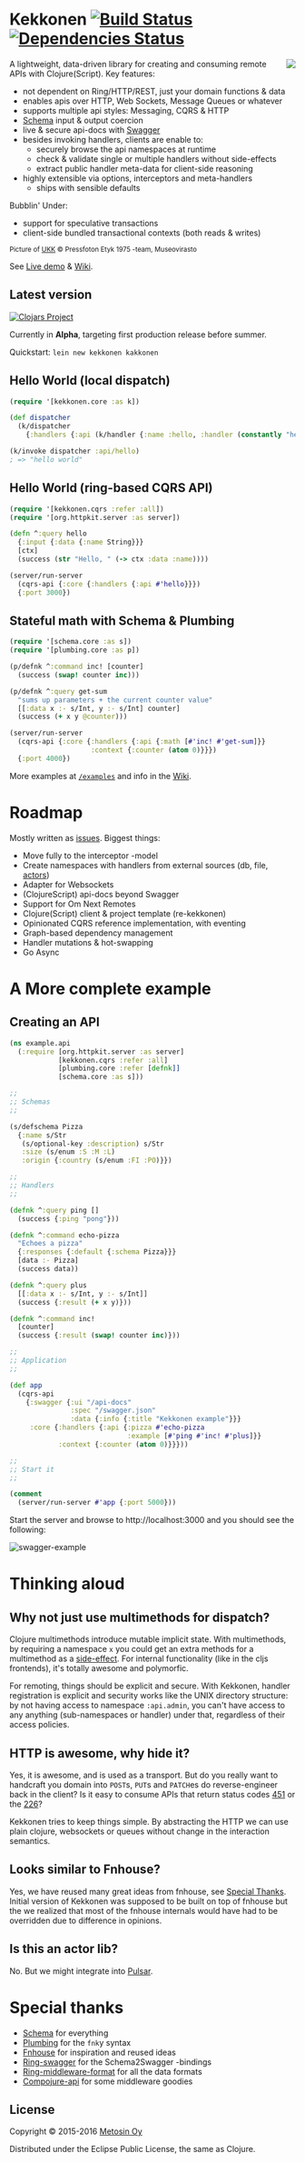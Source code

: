# Kekkonen [![Build Status](https://travis-ci.org/metosin/kekkonen.svg?branch=master)](https://travis-ci.org/metosin/kekkonen) [![Dependencies Status](https://jarkeeper.com/metosin/kekkonen/status.svg)](https://jarkeeper.com/metosin/kekkonen)

<img src="https://raw.githubusercontent.com/wiki/metosin/kekkonen/kekkonen.png" align="right"/>

A&nbsp;lightweight, data-driven library for creating and consuming remote APIs with Clojure(Script). Key features:
* not dependent on Ring/HTTP/REST, just your domain functions & data
* enables apis over HTTP, Web Sockets, Message Queues or whatever
* supports multiple api styles: Messaging, CQRS & HTTP
* [Schema](https://github.com/Prismatic/schema) input & output coercion
* live & secure api-docs with [Swagger](http://swagger.io/)
* besides invoking handlers, clients are enable to:
  * securely browse the api namespaces at runtime
  * check & validate single or multiple handlers without side-effects
  * extract public handler meta-data for client-side reasoning
* highly extensible via options, interceptors and meta-handlers
  * ships with sensible defaults

Bubblin' Under:
* support for speculative transactions
* client-side bundled transactional contexts (both reads & writes)

<sub>Picture of [UKK](https://en.wikipedia.org/wiki/Urho_Kekkonen) © Pressfoton Etyk 1975 -team, Museovirasto</sub>

See [Live demo](https://kekkonen.herokuapp.com/) & [Wiki](https://github.com/metosin/kekkonen/wiki).

## Latest version

[![Clojars Project](http://clojars.org/metosin/kekkonen/latest-version.svg)](http://clojars.org/metosin/kekkonen)

Currently in **Alpha**, targeting first production release before summer.

Quickstart: `lein new kekkonen kakkonen`

## Hello World (local dispatch)

```clj
(require '[kekkonen.core :as k])

(def dispatcher
  (k/dispatcher
    {:handlers {:api (k/handler {:name :hello, :handler (constantly "hello world"))}}}))

(k/invoke dispatcher :api/hello)
; => "hello world"
```

## Hello World (ring-based CQRS API)

```clj
(require '[kekkonen.cqrs :refer :all])
(require '[org.httpkit.server :as server])

(defn ^:query hello
  {:input {:data {:name String}}}
  [ctx]
  (success (str "Hello, " (-> ctx :data :name))))

(server/run-server
  (cqrs-api {:core {:handlers {:api #'hello}}})
  {:port 3000})
```

## Stateful math with Schema & Plumbing

```clj
(require '[schema.core :as s])
(require '[plumbing.core :as p])

(p/defnk ^:command inc! [counter]
  (success (swap! counter inc)))

(p/defnk ^:query get-sum
  "sums up parameters + the current counter value"
  [[:data x :- s/Int, y :- s/Int] counter]
  (success (+ x y @counter)))

(server/run-server
  (cqrs-api {:core {:handlers {:api {:math [#'inc! #'get-sum]}}
                    :context {:counter (atom 0)}}})
  {:port 4000})
```

More examples at [`/examples`](https://github.com/metosin/kekkonen/tree/master/examples) and
info in the [Wiki](https://github.com/metosin/kekkonen/wiki/Basics).

# Roadmap

Mostly written as [issues](https://github.com/metosin/kekkonen/issues). Biggest things:

* Move fully to the interceptor -model
* Create namespaces with handlers from external sources (db, file, [actors](https://github.com/puniverse/pulsar))
* Adapter for Websockets
* (ClojureScript) api-docs beyond Swagger
* Support for Om Next Remotes
* Clojure(Script) client & project template (re-kekkonen)
* Opinionated CQRS reference implementation, with eventing
* Graph-based dependency management
* Handler mutations & hot-swapping
* Go Async

# A More complete example

## Creating an API

```clojure
(ns example.api
  (:require [org.httpkit.server :as server]
            [kekkonen.cqrs :refer :all]
            [plumbing.core :refer [defnk]]
            [schema.core :as s]))

;;
;; Schemas
;;

(s/defschema Pizza
  {:name s/Str
   (s/optional-key :description) s/Str
   :size (s/enum :S :M :L)
   :origin {:country (s/enum :FI :PO)}})

;;
;; Handlers
;;

(defnk ^:query ping []
  (success {:ping "pong"}))

(defnk ^:command echo-pizza
  "Echoes a pizza"
  {:responses {:default {:schema Pizza}}}
  [data :- Pizza]
  (success data))

(defnk ^:query plus
  [[:data x :- s/Int, y :- s/Int]]
  (success {:result (+ x y)}))

(defnk ^:command inc!
  [counter]
  (success {:result (swap! counter inc)}))

;;
;; Application
;;

(def app
  (cqrs-api
    {:swagger {:ui "/api-docs"
               :spec "/swagger.json"
               :data {:info {:title "Kekkonen example"}}}
     :core {:handlers {:api {:pizza #'echo-pizza
                             :example [#'ping #'inc! #'plus]}}
            :context {:counter (atom 0)}}}))

;;
;; Start it
;;

(comment
  (server/run-server #'app {:port 5000}))
```

Start the server and browse to http://localhost:3000 and you should see the following:

![swagger-example](https://raw.githubusercontent.com/wiki/metosin/kekkonen/swagger-example.png)

# Thinking aloud

## Why not just use multimethods for dispatch?

Clojure multimethods introduce mutable implicit state. With multimethods, by requiring a namespace `x` you
could get an extra methods for a multimethod as a [side-effect](https://github.com/clojure/clojure/blob/bc186508ab98514780efbbddb002bf6fd2938aee/src/jvm/clojure/lang/MultiFn.java#L58-L68).
For internal functionality (like in the cljs frontends), it's totally awesome and polymorfic.

For remoting, things should be explicit and secure. With Kekkonen, handler registration is explicit and security
works like the UNIX directory structure: by not having access to namespace `:api.admin`, you can't have access
to any anything (sub-namespaces or handler) under that, regardless of their access policies.

## HTTP is awesome, why hide it?

Yes, it is awesome, and is used as a transport. But do you really want to handcraft you domain into `POST`s, `PUT`s
and `PATCH`es do reverse-engineer back in the client? Is it easy to consume APIs that return status codes
[451](https://github.com/metosin/ring-http-response/blob/fe13051fd89ce073b04b855dcff18a0ce8d07190/dev/user.clj#L57)
or the [226](https://github.com/metosin/ring-http-response/blob/fe13051fd89ce073b04b855dcff18a0ce8d07190/dev/user.clj#L19)?

Kekkonen tries to keep things simple. By abstracting the HTTP we can use plain clojure, websockets or queues without
change in the interaction semantics.

## Looks similar to Fnhouse?

Yes, we have reused many great ideas from fnhouse, see [Special Thanks](#special-thanks). Initial version of Kekkonen
was supposed to be built on top of fnhouse but the we realized that most of the fnhouse internals would have had to be
overridden due to difference in opinions.

## Is this an actor lib?

No. But we might integrate into [Pulsar](https://github.com/puniverse/pulsar).

# Special thanks

- [Schema](https://github.com/Prismatic/schema) for everything
- [Plumbing](https://github.com/Prismatic/plumbing) for the `fnk`y syntax
- [Fnhouse](https://github.com/Prismatic/fnhouse) for inspiration and reused ideas
- [Ring-swagger](https://github.com/metosin/ring-swagger) for the Schema2Swagger -bindings
- [Ring-middleware-format](https://github.com/ngrunwald/ring-middleware-format) for all the data formats
- [Compojure-api](https://github.com/metosin/compojure-api) for some middleware goodies

## License

Copyright © 2015-2016 [Metosin Oy](http://www.metosin.fi)

Distributed under the Eclipse Public License, the same as Clojure.
